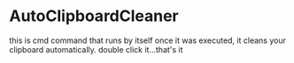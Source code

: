 # AutoClipboardCleaner
this is cmd command that runs by itself once it was executed, it cleans your clipboard automatically.
double click it...that's it
